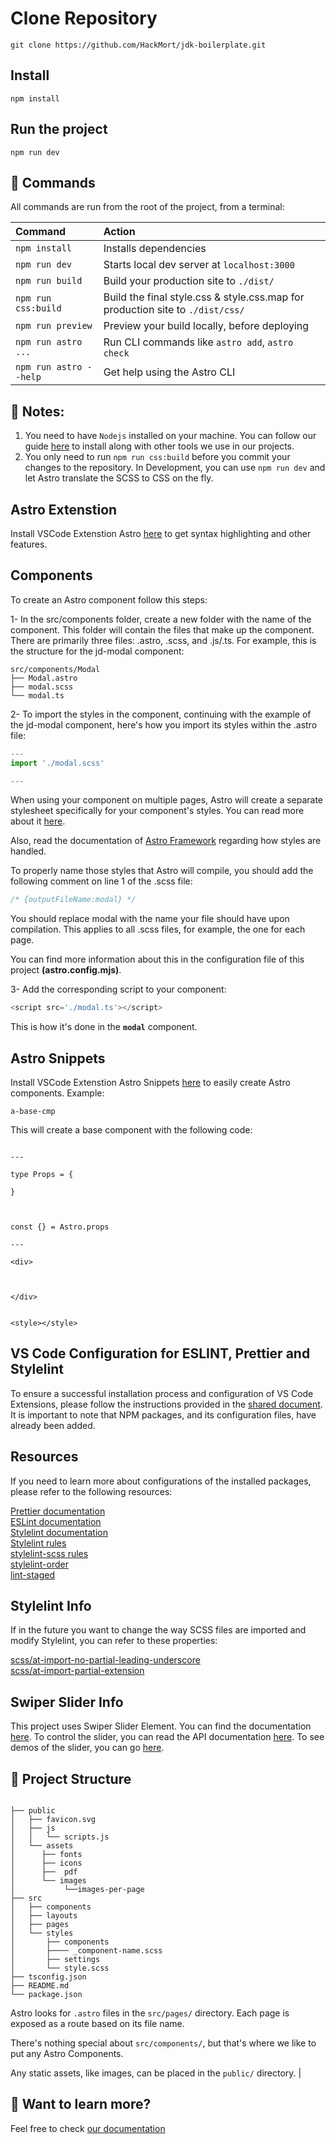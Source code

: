 # Clone Repository

```
git clone https://github.com/HackMort/jdk-boilerplate.git
```

## Install

```
npm install
```

## Run the project

```
npm run dev
```

## 🧞 Commands

All commands are run from the root of the project, from a terminal:

| Command                | Action                                                                         |
| :--------------------- | :----------------------------------------------------------------------------- |
| `npm install`          | Installs dependencies                                                          |
| `npm run dev`          | Starts local dev server at `localhost:3000`                                    |
| `npm run build`        | Build your production site to `./dist/`                                        |
| `npm run css:build`    | Build the final style.css & style.css.map for production site to `./dist/css/` |
| `npm run preview`      | Preview your build locally, before deploying                                   |
| `npm run astro ...`    | Run CLI commands like `astro add`, `astro check`                               |
| `npm run astro --help` | Get help using the Astro CLI                                                   |

<!-- Note -->

## 📝 Notes:

1. You need to have `Nodejs` installed on your machine. You can follow our guide [here](https://tech.dev-jdoutstanding.com/en/install-nodejs-windows-11/) to install along with other tools we use in our projects.
2. You only need to run `npm run css:build` before you commit your changes to the repository. In Development, you can use `npm run dev` and let Astro translate the SCSS to CSS on the fly.

## Astro Extenstion

Install VSCode Extenstion Astro [here](https://marketplace.visualstudio.com/items?itemName=astro-build.astro-vscode) to get syntax highlighting and other features.

## Components

To create an Astro component follow this steps:

1- In the src/components folder, create a new folder with the name of the component. This folder will contain the files that make up the component. There are primarily three files: .astro, .scss, and .js/.ts. For example, this is the structure for the jd-modal component:

```
src/components/Modal
├── Modal.astro
├── modal.scss
└── modal.ts
```

2- To import the styles in the component, continuing with the example of the jd-modal component, here's how you import its styles within the .astro file:

```js
---
import './modal.scss'

---
```

When using your component on multiple pages, Astro will create a separate stylesheet specifically for your component's styles. You can read more about it <a href="https://docs.astro.build/en/guides/styling/#production" target="_black">here</a>.

Also, read the documentation of <a href="https://docs.astro.build/en/guides/styling/" target="_black">Astro Framework</a> regarding how styles are handled.

To properly name those styles that Astro will compile, you should add the following comment on line 1 of the .scss file:

```scss
/* {outputFileName:modal} */
```

You should replace modal with the name your file should have upon compilation. This applies to all .scss files, for example, the one for each page.

You can find more information about this in the configuration file of this project **(astro.config.mjs)**.

3- Add the corresponding script to your component:

```js
<script src='./modal.ts'></script>
```

This is how it's done in the **`modal`** component.

## Astro Snippets

Install VSCode Extenstion Astro Snippets [here](https://marketplace.visualstudio.com/items?itemName=SheltonLouis.astro-snippets) to easily create Astro components. Example:

```
a-base-cmp
```

This will create a base component with the following code:

```

---

type Props = {

}



const {} = Astro.props

---

<div>



</div>


<style></style>
```

## VS Code Configuration for ESLINT, Prettier and Stylelint

To ensure a successful installation process and configuration of VS Code Extensions, please follow the instructions provided in the [shared document](https://netorgft9311378-my.sharepoint.com/:w:/g/personal/christian_contreras_jdoutstanding_com/EVhQFZIqY69IvXPflmBl94UBBgEzxn4zpuL7TxosTNrWoA?e=Rj4smm). It is important to note that NPM packages, and its configuration files, have already been added.

## Resources

If you need to learn more about configurations of the installed packages, please refer to the following resources:

[Prettier documentation](https://prettier.io/docs/en/index.html)  
[ESLint documentation](https://eslint.org/docs/latest/)  
[Stylelint documentation](https://stylelint.io/)  
[Stylelint rules](https://stylelint.io/user-guide/rules/)  
[stylelint-scss rules](https://github.com/stylelint-scss/stylelint-scss#list-of-rules)  
[stylelint-order](https://www.npmjs.com/package/stylelint-order)  
[lint-staged](https://www.npmjs.com/package/lint-staged)

## Stylelint Info

If in the future you want to change the way SCSS files are imported and modify Stylelint, you can refer to these properties:

[scss/at-import-no-partial-leading-underscore](https://github.com/stylelint-scss/stylelint-scss/blob/master/src/rules/at-import-no-partial-leading-underscore/README.md)  
[scss/at-import-partial-extension](https://github.com/stylelint-scss/stylelint-scss/blob/master/src/rules/at-import-partial-extension-blacklist/README.md)

<!-- Screenshot here when its ready -->

## Swiper Slider Info

This project uses Swiper Slider Element. You can find the documentation [here](https://swiperjs.com/element).
To control the slider, you can read the API documentation [here](https://swiperjs.com/swiper-api).
To see demos of the slider, you can go [here](https://swiperjs.com/demos).

## 🚀 Project Structure

```

├── public
│   ├── favicon.svg
│   ├── js
│   │   └── scripts.js
│   └── assets
│      ├── fonts
│      ├── icons
│      ├──  pdf
│      └── images
│           └──images-per-page
├── src
│   ├── components
│   ├── layouts
│   ├── pages
│   └── styles
│       ├── components
│       ├──── _component-name.scss
│       ├── settings
│       └── style.scss
├── tsconfig.json
├── README.md
└── package.json
```

Astro looks for `.astro` files in the `src/pages/` directory. Each page is exposed as a route based on its file name.

There's nothing special about `src/components/`, but that's where we like to put any Astro Components.

Any static assets, like images, can be placed in the `public/` directory.
|

## 👀 Want to learn more?

Feel free to check [our documentation](https://docs.astro.build)

